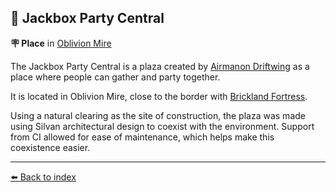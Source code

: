 ## 🎊 Jackbox Party Central

**🪧 Place** in [Oblivion Mire](../refs/oblivion_mire.md)

The Jackbox Party Central is a plaza created by [Airmanon Driftwing](../refs/airmanon.md) as a place where people can gather and party together. 

It is located in Oblivion Mire, close to the border with [Brickland Fortress](../refs/brickland_fortress.md).

Using a natural clearing as the site of construction, the plaza was made using Silvan architectural design to coexist with the environment. Support from CI allowed for ease of maintenance, which helps make this coexistence easier.


----------
[⬅️ Back to index](../refs/#09e0_s)